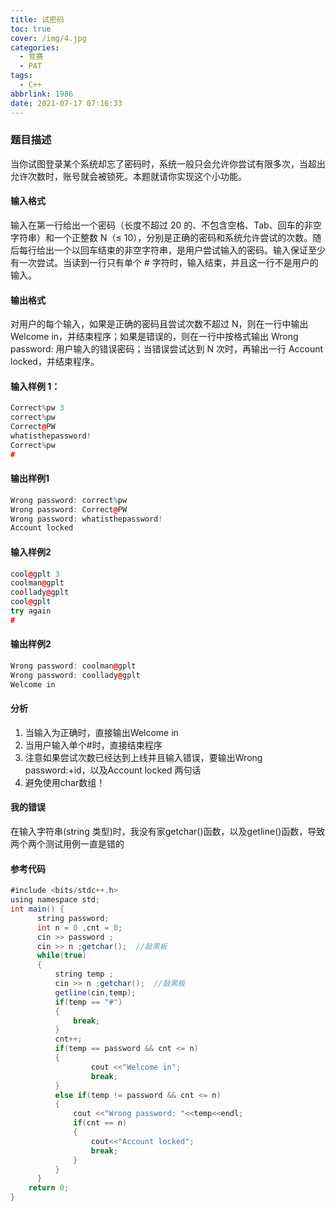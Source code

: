 ```yaml
---
title: 试密码
toc: true
cover: /img/4.jpg
categories:
  - 竞赛
  - PAT
tags:
  - C++
abbrlink: 1986
date: 2021-07-17 07:16:33
---
```


### 题目描述

当你试图登录某个系统却忘了密码时，系统一般只会允许你尝试有限多次，当超出允许次数时，账号就会被锁死。本题就请你实现这个小功能。<!-- more -->

#### 输入格式

输入在第一行给出一个密码（长度不超过 20 的、不包含空格、Tab、回车的非空字符串）和一个正整数 N（≤ 10），分别是正确的密码和系统允许尝试的次数。随后每行给出一个以回车结束的非空字符串，是用户尝试输入的密码。输入保证至少有一次尝试。当读到一行只有单个 # 字符时，输入结束，并且这一行不是用户的输入。

#### 输出格式

对用户的每个输入，如果是正确的密码且尝试次数不超过 N，则在一行中输出 Welcome in，并结束程序；如果是错误的，则在一行中按格式输出 Wrong password: 用户输入的错误密码；当错误尝试达到 N 次时，再输出一行 Account locked，并结束程序。

#### 输入样例 1：

```c++
Correct%pw 3
correct%pw
Correct@PW
whatisthepassword!
Correct%pw
#
```

#### 输出样例1

```c++
Wrong password: correct%pw
Wrong password: Correct@PW
Wrong password: whatisthepassword!
Account locked
```

#### 输入样例2

```c++
cool@gplt 3
coolman@gplt
coollady@gplt
cool@gplt
try again
#
```

#### 输出样例2

```c++
Wrong password: coolman@gplt
Wrong password: coollady@gplt
Welcome in
```

#### 分析

1. 当输入为正确时，直接输出Welcome in
2. 当用户输入单个#时，直接结束程序
3. 注意如果尝试次数已经达到上线并且输入错误，要输出Wrong password:+id，以及Account locked 两句话
4. 避免使用char数组！

#### 我的错误

在输入字符串(string 类型)时，我没有家getchar()函数，以及getline()函数，导致两个两个测试用例一直是错的

#### 参考代码

```java
#include <bits/stdc++.h>
using namespace std;
int main() {
      string password;
      int n = 0 ,cnt = 0;
      cin >> password ;
      cin >> n ;getchar();  //敲黑板
      while(true)
      {
          string temp ;
          cin >> n ;getchar();  //敲黑板
          getline(cin,temp);        
          if(temp == "#")
          {
              break;
          }
          cnt++;
          if(temp == password && cnt <= n)
          {
                  cout <<"Welcome in";
                  break;
          }
          else if(temp != password && cnt <= n)
          {
              cout <<"Wrong password: "<<temp<<endl;
              if(cnt == n)
              {
                  cout<<"Account locked";
                  break;
              }
          }
      }
    return 0;
}
```


